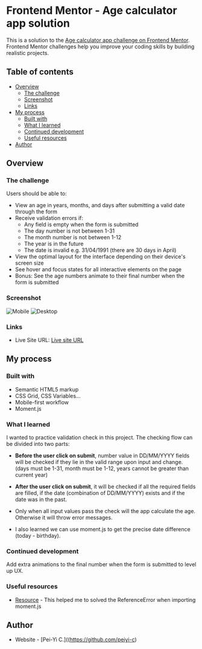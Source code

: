 # Frontend Mentor - Age calculator app solution

This is a solution to the [Age calculator app challenge on Frontend Mentor](https://www.frontendmentor.io/challenges/age-calculator-app-dF9DFFpj-Q). Frontend Mentor challenges help you improve your coding skills by building realistic projects.

## Table of contents

- [Overview](#overview)
  - [The challenge](#the-challenge)
  - [Screenshot](#screenshot)
  - [Links](#links)
- [My process](#my-process)
  - [Built with](#built-with)
  - [What I learned](#what-i-learned)
  - [Continued development](#continued-development)
  - [Useful resources](#useful-resources)
- [Author](#author)


## Overview

### The challenge

Users should be able to:

- View an age in years, months, and days after submitting a valid date through the form
- Receive validation errors if:
  - Any field is empty when the form is submitted
  - The day number is not between 1-31
  - The month number is not between 1-12
  - The year is in the future
  - The date is invalid e.g. 31/04/1991 (there are 30 days in April)
- View the optimal layout for the interface depending on their device's screen size
- See hover and focus states for all interactive elements on the page
- Bonus: See the age numbers animate to their final number when the form is submitted

### Screenshot

![Mobile](https://github.com/peiyi-c/Frontend_Mentor/assets/73789013/3046bc72-66e2-4e5a-961f-a4fa1732b808)
![Desktop](https://github.com/peiyi-c/Frontend_Mentor/assets/73789013/f3b3f505-98f9-40fb-a4dc-91b3e58e4434)

### Links

- Live Site URL: [Live site URL](https://peiyi-c.github.io/Frontend_Mentor/20230911_age-calculator/)
## My process

### Built with

- Semantic HTML5 markup
- CSS Grid, CSS Variables...
- Mobile-first workflow
- Moment.js

### What I learned

I wanted to practice validation check in this project. The checking flow can be divided into two parts:

- **Before the user click on submit**, number value in DD/MM/YYYY fields will be checked if they lie in the valid range upon input and change.(days must be 1-31, month must be 1-12, years cannot be greater than current year)
  
- **After the user click on submit**, it will be checked if all the required fields are filled, if the date (combination of DD/MM/YYYY) exists and if the date was in the past.

- Only when all input values pass the check will the app calculate the age. Otherwise it will throw error messages.
  
- I also learned we can use moment.js to get the precise date difference (today - birthday).


### Continued development

Add extra animations to the final number when the form is submitted to level up UX.

### Useful resources

- [Resource](https://bobbyhadz.com/blog/javascript-referenceerror-moment-is-not-defined#referenceerror-moment-is-not-defined-in-the-browser) - This helped me to solved the ReferenceError when importing moment.js 

## Author

- Website - [Pei-Yi C.]((https://github.com/peiyi-c)

  
